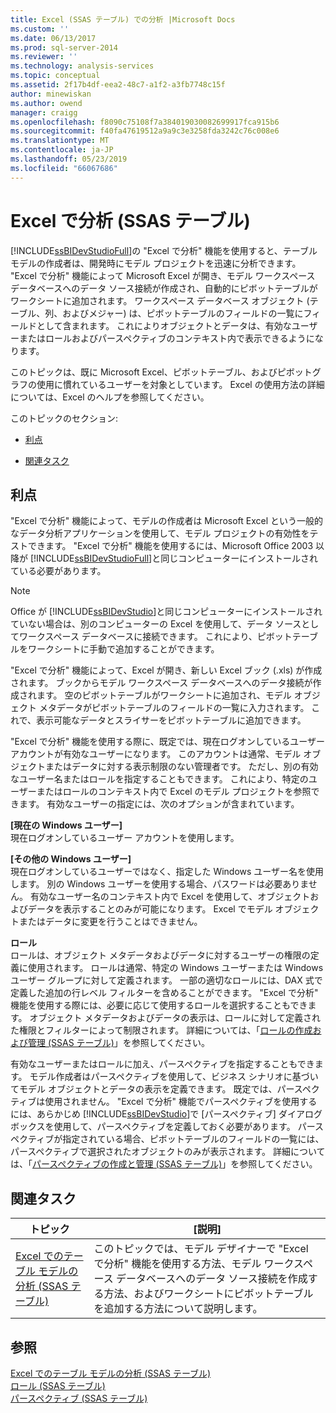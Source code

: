 ```yaml
---
title: Excel (SSAS テーブル) での分析 |Microsoft Docs
ms.custom: ''
ms.date: 06/13/2017
ms.prod: sql-server-2014
ms.reviewer: ''
ms.technology: analysis-services
ms.topic: conceptual
ms.assetid: 2f17b4df-eea2-48c7-a1f2-a3fb7748c15f
author: minewiskan
ms.author: owend
manager: craigg
ms.openlocfilehash: f8090c75108f7a384019030082699917fca915b6
ms.sourcegitcommit: f40fa47619512a9a9c3e3258fda3242c76c008e6
ms.translationtype: MT
ms.contentlocale: ja-JP
ms.lasthandoff: 05/23/2019
ms.locfileid: "66067686"
---
```

# <a name="analyze-in-excel-ssas-tabular"></a>Excel で分析 (SSAS テーブル)
  [!INCLUDE[ssBIDevStudioFull](../../includes/ssbidevstudiofull-md.md)]の "Excel で分析" 機能を使用すると、テーブル モデルの作成者は、開発時にモデル プロジェクトを迅速に分析できます。 "Excel で分析" 機能によって Microsoft Excel が開き、モデル ワークスペース データベースへのデータ ソース接続が作成され、自動的にピボットテーブルがワークシートに追加されます。 ワークスペース データベース オブジェクト (テーブル、列、およびメジャー) は、ピボットテーブルのフィールドの一覧にフィールドとして含まれます。 これによりオブジェクトとデータは、有効なユーザーまたはロールおよびパースペクティブのコンテキスト内で表示できるようになります。  
  
 このトピックは、既に Microsoft Excel、ピボットテーブル、およびピボットグラフの使用に慣れているユーザーを対象としています。 Excel の使用方法の詳細については、Excel のヘルプを参照してください。  
  
 このトピックのセクション:  
  
-   [利点](#bkmk_benefits)  
  
-   [関連タスク](#bkmk_rt)  
  
##  <a name="bkmk_benefits"></a> 利点  
 "Excel で分析" 機能によって、モデルの作成者は Microsoft Excel という一般的なデータ分析アプリケーションを使用して、モデル プロジェクトの有効性をテストできます。 "Excel で分析" 機能を使用するには、Microsoft Office 2003 以降が [!INCLUDE[ssBIDevStudioFull](../../includes/ssbidevstudiofull-md.md)]と同じコンピューターにインストールされている必要があります。  
  
> [!NOTE]  
>  Office が [!INCLUDE[ssBIDevStudio](../../includes/ssbidevstudio-md.md)]と同じコンピューターにインストールされていない場合は、別のコンピューターの Excel を使用して、データ ソースとしてワークスペース データベースに接続できます。 これにより、ピボットテーブルをワークシートに手動で追加することができます。  
  
 "Excel で分析" 機能によって、Excel が開き、新しい Excel ブック (.xls) が作成されます。 ブックからモデル ワークスペース データベースへのデータ接続が作成されます。 空のピボットテーブルがワークシートに追加され、モデル オブジェクト メタデータがピボットテーブルのフィールドの一覧に入力されます。 これで、表示可能なデータとスライサーをピボットテーブルに追加できます。  
  
 "Excel で分析" 機能を使用する際に、既定では、現在ログオンしているユーザー アカウントが有効なユーザーになります。 このアカウントは通常、モデル オブジェクトまたはデータに対する表示制限のない管理者です。 ただし、別の有効なユーザー名またはロールを指定することもできます。 これにより、特定のユーザーまたはロールのコンテキスト内で Excel のモデル プロジェクトを参照できます。 有効なユーザーの指定には、次のオプションが含まれています。  
  
 **[現在の Windows ユーザー]**  
 現在ログオンしているユーザー アカウントを使用します。  
  
 **[その他の Windows ユーザー]**  
 現在ログオンしているユーザーではなく、指定した Windows ユーザー名を使用します。 別の Windows ユーザーを使用する場合、パスワードは必要ありません。 有効なユーザー名のコンテキスト内で Excel を使用して、オブジェクトおよびデータを表示することのみが可能になります。 Excel でモデル オブジェクトまたはデータに変更を行うことはできません。  
  
 **ロール**  
 ロールは、オブジェクト メタデータおよびデータに対するユーザーの権限の定義に使用されます。 ロールは通常、特定の Windows ユーザーまたは Windows ユーザー グループに対して定義されます。 一部の適切なロールには、DAX 式で定義した追加の行レベル フィルターを含めることができます。 "Excel で分析" 機能を使用する際には、必要に応じて使用するロールを選択することもできます。 オブジェクト メタデータおよびデータの表示は、ロールに対して定義された権限とフィルターによって制限されます。 詳細については、「[ロールの作成および管理 (SSAS テーブル)](roles-ssas-tabular.md)」を参照してください。  
  
 有効なユーザーまたはロールに加え、パースペクティブを指定することもできます。 モデル作成者はパースペクティブを使用して、ビジネス シナリオに基づいてモデル オブジェクトとデータの表示を定義できます。 既定では、パースペクティブは使用されません。 "Excel で分析" 機能でパースペクティブを使用するには、あらかじめ [!INCLUDE[ssBIDevStudio](../../includes/ssbidevstudio-md.md)]で [パースペクティブ] ダイアログ ボックスを使用して、パースペクティブを定義しておく必要があります。 パースペクティブが指定されている場合、ピボットテーブルのフィールドの一覧には、パースペクティブで選択されたオブジェクトのみが表示されます。 詳細については、「[パースペクティブの作成と管理 (SSAS テーブル)](perspectives-ssas-tabular.md)」を参照してください。  
  
##  <a name="bkmk_rt"></a> 関連タスク  
  
|**トピック**|**[説明]**|  
|---------------|---------------------|  
|[Excel でのテーブル モデルの分析 (SSAS テーブル)](analyze-a-tabular-model-in-excel-ssas-tabular.md)|このトピックでは、モデル デザイナーで "Excel で分析" 機能を使用する方法、モデル ワークスペース データベースへのデータ ソース接続を作成する方法、およびワークシートにピボットテーブルを追加する方法について説明します。|  
  
## <a name="see-also"></a>参照  
 [Excel でのテーブル モデルの分析 (SSAS テーブル)](analyze-a-tabular-model-in-excel-ssas-tabular.md)   
 [ロール (SSAS テーブル)](roles-ssas-tabular.md)   
 [パースペクティブ (SSAS テーブル)](perspectives-ssas-tabular.md)  
  
  
